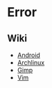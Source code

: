 # Error

## Wiki
- [Android](/wiki/Android.md)
- [Archlinux](/wiki/Archlinux.md)
- [Gimp](/wiki/Gimp.md)
- [Vim](/wiki/Vim.md)

